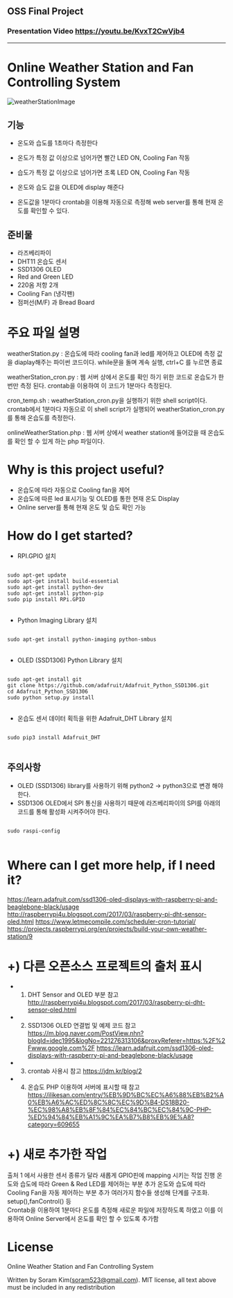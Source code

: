 ## OSS Final Project 
### Presentation Video <https://youtu.be/KvxT2CwVjb4>
---------------------------
# Online Weather Station and Fan Controlling System
![weatherStationImage](https://user-images.githubusercontent.com/50056220/84561943-713b6a00-ad8b-11ea-826b-53b9a34c7698.jpg)
## 기능
* 온도와 습도를 1초마다 측정한다 
* 온도가 특정 값 이상으로 넘어가면 빨간 LED ON, Cooling Fan 작동
* 습도가 특정 값 이상으로 넘어가면 초록 LED ON, Cooling Fan 작동
* 온도와 습도 값을 OLED에 display 해준다

* 온도값을 1분마다 crontab을 이용해 자동으로 측정해 web server를 통해 현재 온도를 확인할 수 있다. 

## 준비물
* 라즈베리파이
* DHT11 온습도 센서
* SSD1306 OLED
* Red and Green LED
* 220옴 저항 2개
* Cooling Fan (냉각팬)
* 점퍼선(M/F) 과 Bread Board

# 주요 파일 설명
weatherStation.py : 온습도에 따라 cooling fan과 led를 제어하고 OLED에 측정 값을 diaplay해주는 파이썬 코드이다. while문을 돌며 계속 실행, ctrl+C 를 누르면 종료 

weatherStation_cron.py : 웹 서버 상에서 온도를 확인 하기 위한 코드로 온습도가 한번만 측정 된다. crontab을 이용하여 이 코드가 1분마다 측정된다.

cron_temp.sh : weatherStation_cron.py을 실행하기 위한 shell script이다. crontab에서 1분마다 자동으로 이 shell script가 실행되어 weatherStation_cron.py를 통해 온습도를 측정한다.

onlineWeatherStation.php : 웹 서버 상에서 weather station에 들어갔을 때 온습도를 확인 할 수 있게 하는 php 파일이다.

# Why is this project useful?
* 온습도에 따라 자동으로 Cooling fan을 제어
* 온습도에 따른 led 표시기능 및 OLED를 통한 현재 온도 Display
* Online server를 통해 현재 온도 및 습도 확인 가능

# How do I get started?
*   RPI.GPIO 설치 
<pre>
<code>
sudo apt-get update
sudo apt-get install build-essential
sudo apt-get install python-dev
sudo apt-get install python-pip
sudo pip install RPi.GPIO
</code>
</pre>

* Python Imaging Library 설치
<pre>
<code>
sudo apt-get install python-imaging python-smbus
</code>
</pre>

* OLED (SSD1306) Python Library 설치
<pre>
<code>
sudo apt-get install git
git clone https://github.com/adafruit/Adafruit_Python_SSD1306.git
cd Adafruit_Python_SSD1306
sudo python setup.py install
</code>
</pre>

* 온습도 센서 데이터 획득을 위한 Adafruit_DHT Library 설치
<pre>
<code>
sudo pip3 install Adafruit_DHT
</code>
</pre>

## 주의사항
* OLED (SSD1306) library를 사용하기 위해 python2 -> python3으로 변경 해야한다.
* SSD1306 OLED에서 SPI 통신을 사용하기 때문에 라즈베리파이의 SPI를 아래의 코드를 통해 활성화 시켜주어야 한다.
<pre>
<code>
sudo raspi-config
</code>
</pre>

# Where can I get more help, if I need it?
<https://learn.adafruit.com/ssd1306-oled-displays-with-raspberry-pi-and-beaglebone-black/usage>
http://raspberrypi4u.blogspot.com/2017/03/raspberry-pi-dht-sensor-oled.html
https://www.letmecompile.com/scheduler-cron-tutorial/
https://projects.raspberrypi.org/en/projects/build-your-own-weather-station/9



# +) 다른 오픈소스 프로젝트의 출처 표시

* 1) DHT Sensor and OLED 부분 참고
http://raspberrypi4u.blogspot.com/2017/03/raspberry-pi-dht-sensor-oled.html

* 2) SSD1306 OLED 연결법 및 예제 코드 참고
https://m.blog.naver.com/PostView.nhn?blogId=idec1995&logNo=221276313106&proxyReferer=https:%2F%2Fwww.google.com%2F
https://learn.adafruit.com/ssd1306-oled-displays-with-raspberry-pi-and-beaglebone-black/usage

* 3) crontab 사용시 참고
https://jdm.kr/blog/2

* 4) 온습도 PHP 이용하여 서버에 표시할 때 참고
https://ilikesan.com/entry/%EB%9D%BC%EC%A6%88%EB%B2%A0%EB%A6%AC%ED%8C%8C%EC%9D%B4-DS18B20-%EC%98%A8%EB%8F%84%EC%84%BC%EC%84%9C-PHP-%ED%94%84%EB%A1%9C%EA%B7%B8%EB%9E%A8?category=609655


# +) 새로 추가한 작업
출처 1 에서 사용한 센서 종류가 달라 새롭게 GPIO핀에 mapping 시키는 작업 진행 
온도와 습도에 따라 Green & Red LED를 제어하는 부분 추가
온도와 습도에 따라 Cooling Fan을 자동 제어하는 부분 추가 
여러가지 함수들 생성해 단계를 구조화. setup(),fanControl() 등  
Crontab을 이용하여 1분마다 온도를 측정해 새로운 파일에 저장하도록 하였고 이를 이용하여 Online Server에서 온도를 확인 할 수 있도록 추가함 


# License 
Online Weather Station and Fan Controlling System 

Written by Soram Kim(soram523@gmail.com). 
MIT license, all text above must be included in any redistribution

